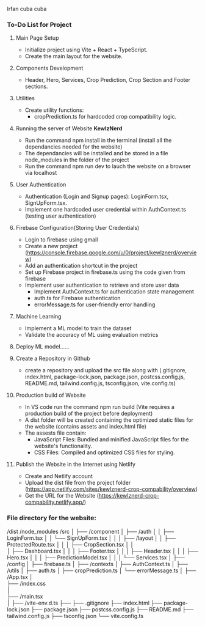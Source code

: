 Irfan cuba cuba

### **To-Do List for Project**
1. Main Page Setup
    - Initialize project using Vite + React + TypeScript.
    - Create the main layout for the website.

2. Components Development
    - Header, Hero, Services, Crop Prediction, Crop Section and Footer sections.

3. Utilities
    - Create utility functions:
       - cropPrediction.ts for hardcoded crop compatibility logic.

4. Running the server of Website **KewlzNerd**
    - Run the command npm install in the terminal (install all the dependancies needed for the website)
    - The dependancies will be installed and be stored in a file node_modules in the folder of the project
    - Run the command npm run dev to lauch the website on a browser via localhost

5. User Authentication
   - Authentication (Login and Signup pages): LoginForm.tsx, SignUpForm.tsx.
   - Implement one hardcoded user credential within AuthContext.ts (testing user authentication)

6. Firebase Configuration(Storing User Credentials)
    - Login to firebase using gmail
    - Create a new project (https://console.firebase.google.com/u/0/project/kewlznerd/overview)
    - Add an authentication shortcut in the project
    - Set up Firebase project in firebase.ts using the code given from firebase
    - Implement user authentication to retrieve and store user data
        - Implement AuthContext.ts for authentication state management
        - auth.ts for Firebase authentication
        - errorMessage.ts for user-friendly error handling

8. Machine Learning
    - Implement a ML model to train the dataset
    - Validate the accuracy of ML using evaluation metrics

9. Deploy ML model......

10. Create a Repository in Github
     - create a repository and upload the src file along with (.gitignore, index.html, package-lock.json, package.json, postcss.config.js, README.md, tailwind.config.js, tsconfig.json, vite.config.ts)

11. Production build of Website
    - In VS code run the command npm run build (Vite requires a production build of the project before deployment)
    - A dist folder will be created containing the optimized static files for the website (contains assets and index.html file)
    - The assests file contain:
       - JavaScript Files: Bundled and minified JavaScript files for the website's functionality.
       - CSS Files: Compiled and optimized CSS files for styling.

12. Publish the Website in the Internet using Netlify
    - Create and Netlify account 
    - Upload the dist file from the project folder (https://app.netlify.com/sites/kewlznerd-crop-compability/overview)
    - Get the URL for the Website (https://kewlznerd-crop-compability.netlify.app/)

### **File directory for the website:**
/dist
/node_modules
/src
│
├── /component
│   ├── /auth
│   │   ├── LoginForm.tsx
│   │   └── SignUpForm.tsx
│   │
│   ├── /layout
│   │   ├── ProtectedRoute.tsx
│   │
│   ├── CropSection.tsx
│   │   
│   ├── Dashboard.tsx
│   │
│   ├── Footer.tsx
│   │
│   ├── Header.tsx
│   │
│   ├── Hero.tsx
│   │
│   ├── PredictionModel.tsx
│   │
│   └── Services.tsx
│
├── /config
│   ├── firebase.ts
│
├── /contexts
│   ├── AuthContext.ts
│
├── /utils
│   ├── auth.ts
│   ├── cropPrediction.ts
│   └── errorMessage.ts
│
├── /App.tsx
│   
├── /index.css   
│   
├── /main.tsx  
│
├── /vite-env.d.ts
├── 
├── .gitignore
├── index.html
├── package-lock.json
├── package.json
├── postcss.config.js
├── README.md
├── tailwind.config.js
├── tsconfig.json
└── vite.config.ts
